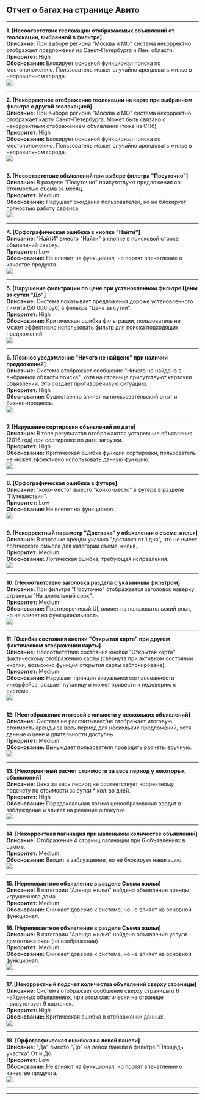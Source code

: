 ## Отчет о багах на странице Авито

---

**1. [Несоответствие геолокации отображаемых объявлений от геолокации, выбранной в фильтре]**  
**Описание:** При выборе региона "Москва и МО" система некорректно отображает предложения из Санкт-Петербурга и Лен. области.   
**Приоритет:** High  
**Обоснование:** Блокирует основной функционал поиска по местоположению. Пользователь может случайно арендовать жилье в неправильном городе.  
![](img/1.png)

---

**2. [Некорректное отображение геолокации на карте при выбранном фильтре с другой геолокацией]**  
**Описание:** При выборе региона "Москва и МО" система некорректно отображает карту Санкт-Петербурга. Может быть связано с некорректным отображением объявлений (тоже из СПб)  
**Приоритет:** High  
**Обоснование:** Блокирует основной функционал поиска по местоположению. Пользователь может случайно арендовать жилье в неправильном городе.  
![](img/2.png)

---

**3. [Несоответствие объявлений при выборе фильтра "Посуточно"]**  
**Описание:** В разделе "Посуточно" присутствуют предложения со стоимостью съема за месяц.   
**Приоритет:** Medium   
**Обоснование:** Нарушает ожидания пользователей, но не блокирует полностью работу сервиса.  
![](img/3.png)

---

**4. [Орфографическая ошибкка в кнопке "Найти"]**  
**Описание:**  "НайтИ" вместо "Найти" в кнопке в поисковой строке объявлений сверху.  
**Приоритет:** Low  
**Обоснование:** Не влияют на функционал, но портят впечатление о качестве продукта.  
![](img/4.png)  

---

**5. [Нарушение фильтрации по цене при установленном фильтре Цены за сутки "До"]**  
**Описание:** Система показывает предложения дороже установленного лимита (50 000 руб) в фильтре "Цена за сутки".  
**Приоритет:** High  
**Обоснование:** Критическая ошибка фильтрации, пользователь не может эффективно использовать фильтр для поиска подходящих предложений.  
![](img/5.png)

---

**6. [Ложное уведомление "Ничего не найдено" при наличии предложений]**  
**Описание:** Система отображает сообщение "Ничего не найдено в выбранной области поиска", хотя на странице присутствуют карточки объявлений. Это создает противоречивую ситуацию.  
**Приоритет:** High  
**Обоснование:** Существенно влияет на пользовательский опыт и бизнес-процессы.  
![](img/6.png)

---

**7. [Нарушение сортировки объявлений по дате]**  
**Описание:** В топе результатов отображаются устаревшие объявления (2016 год) при сортировке по дате загрузки.  
**Приоритет:** High  
**Обоснование:** Критическая ошибка функции сортировки, пользователь не может эффективно использовать данную функцию.  
![](img/7.png)

---

**8. [Орфографическая ошибкка в футере]**  
**Описание:**  "коко-место" вместо "койко-место" в футере в разделе "Путешествия".  
**Приоритет:** Low  
**Обоснование:** Не влияет на функционал.  
![](img/8.png)

---

**9. [Некорректный параметр "Доставка" у объявления о съеме жилья]**  
**Описание:** В карточке аренды указана "доставка от 1 дня", что не имеет логического смысла для категории съема жилья.  
**Приоритет:** Medium  
**Обоснование:** Логическая ошибка, требующая исправления.  
![](img/9.png) 

---

**10. [Несоответствие заголовка раздела с указанным фильтром]**  
**Описание:** При фильтре "Посуточно" отображается заголовок наверху страницы "На длительный срок".  
**Приоритет:** Medium  
**Обоснование:** Противоречивый UI, влияет на пользовательский опыт, но не влияет на функциональность.  
![](img/10.png)

---

**11. [Ошибка состояния кнопки "Открытая карта" при другом фактическом отображении карты]**  
**Описание:** Несоответствие состояния кнопки "Открытая карта" фактическому отображению карты (свёрнута при активном состоянии кнопки, возможно функция открытия карты заблокирована).  
**Приоритет:** Medium  
**Обоснование:** Нарушает принцип визуальной согласованности интерфейса, создает путаницу и может привести к недоверию к системе.    
![](img/11.png)

---

**12. [Неотображение итоговой стоимости у нескольких объявлений]**  
**Описание:** Система не рассчитывает/не отображает итоговую стоимость аренды за весь период для нескольких предложений, хотя данные о цене и длительности доступны.  
**Приоритет:** Medium  
**Обоснование:** Вынуждает пользователя проводить расчеты вручную.  
![](img/12.png)

---

**13. [Некорректный расчет стоимости за весь период у некоторых объявлений]**  
**Описание:** Цена за весь период не соответствует корректному подсчету по стоимости за сутки * кол-во дней.  
**Приоритет:** High  
**Обоснование:** Парадоксальная логика ценообразования вводит в заблуждение и влияет на решение о покупке.  
![](img/13.png)

---

**14. [Некорректная пагинация при маленьком количестве объявлений]**  
**Описание:** Отображение 4 страниц пагинации при 6 объявлениях в сумме.  
**Приоритет:** Medium  
**Обоснование:** Вводит в заблуждение, но не блокирует навигацию.  
![](img/14.png)

---

**15. [Нерелевантное объявление в разделе Съема жилья]**  
**Описание:** В категории "Аренда жилья" найдено объявление аренды игрушечного дома    
**Приоритет:** Medium  
**Обоснование:** Снижает доверие к системе, но не влияет на основной функционал.  

**16. [Нерелевантное объявление в разделе Съема жилья]**  
**Описание:** В категории "Аренда жилья" найдено объявление услуги демонтажа окон (на изображении)    
**Приоритет:** Medium  
**Обоснование:** Снижает доверие к системе, но не влияет на основной функционал.  
![](img/15_16.png)

---

**17. [Некорректный подсчет количества объявлений сверху страницы]**  
**Описание:** Система отображает сообщение сверху страницы о 6 найденных объявлениях, при этом фактически на странице присутствует 9 карточек.  
**Приоритет:** High  
**Обоснование:** Критическая ошибка в отображении данных.  
![](img/17.png)

---

**18. [Орфографическая ошибкка на левой панели]**  
**Описание:**  "Да" вместо "До" на левой панели в фильтре "Площадь участка" От и До.  
**Приоритет:** Low  
**Обоснование:** Не влияют на функционал, но портят впечатление о качестве продукта.  
![](img/18.png)

---












---




